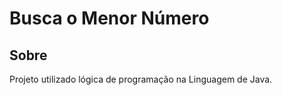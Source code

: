 <h1>Busca o Menor Número</h1>

<h2>Sobre</h2>
<p>Projeto utilizado lógica de programação na Linguagem de Java.</p>

